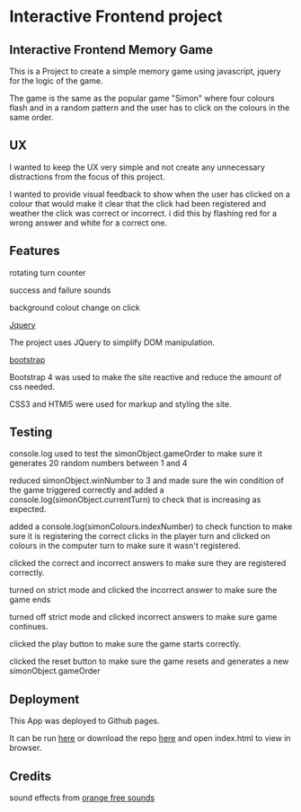 Interactive Frontend project
============

Interactive Frontend Memory Game
------------

This is a Project to create a simple memory game using javascript, jquery for the logic
of the game.

The game is the same as the popular game "Simon" where four colours flash and in a random
pattern and the user has to click on the colours in the same order. 

UX
----

I wanted to keep the UX very simple and not create any unnecessary distractions from the 
focus of this project. 

I wanted to provide visual feedback to show when the user has clicked on a colour that would
make it clear that the click had been registered and weather the click was correct or incorrect.
i did this by flashing red for a wrong answer and white for a correct one. 


Features
-----

rotating turn counter

success and failure sounds 

background colout change on click





[Jquery](https://jquery.com/)

The project uses JQuery to simplify DOM manipulation.



[bootstrap](https://getbootstrap.com/)

Bootstrap 4 was used to make the site reactive and reduce the amount of css needed. 

CSS3 and HTMl5 were used for markup and styling the site.





Testing
------

console.log used to test the simonObject.gameOrder to make sure it generates 20 random 
numbers between 1 and 4

reduced simonObject.winNumber to 3 and made sure the win condition of the game triggered 
correctly and added a console.log(simonObject.currentTurn) to check that is increasing as 
expected. 

added a console.log(simonColours.indexNumber) to check function to make sure it is registering 
the correct clicks in the player turn and clicked on colours in the computer turn to make sure it wasn't 
registered.

clicked the correct and incorrect answers to make sure they are registered correctly.

turned on strict mode and clicked the incorrect answer to make sure the game ends

turned off strict mode and clicked incorrect answers to make sure game continues. 

clicked the play button to make sure the game starts correctly.

clicked the reset button to make sure the game resets and generates a new simonObject.gameOrder

Deployment
----------

This App was deployed to Github pages.

It can be run [here](https://benorton1.github.io/simongame/) or download the repo [here](https://github.com/BenOrton1/simongame)
and open index.html to view in browser.


Credits
-------------

sound effects from [orange free sounds](http://www.orangefreesounds.com/cartoon-failure-trumpet/)
